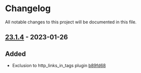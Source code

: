 # Changelog

All notable changes to this project will be documented in this file.

## [23.1.4] - 2023-01-26

## Added
* Exclusion to http_links_in_tags plugin [b89fd68](https://github.com/greenbone/troubadix/commit/b89fd68)

[23.1.4]: https://github.com/greenbone/troubadix/compare/v23.1.3...23.1.4